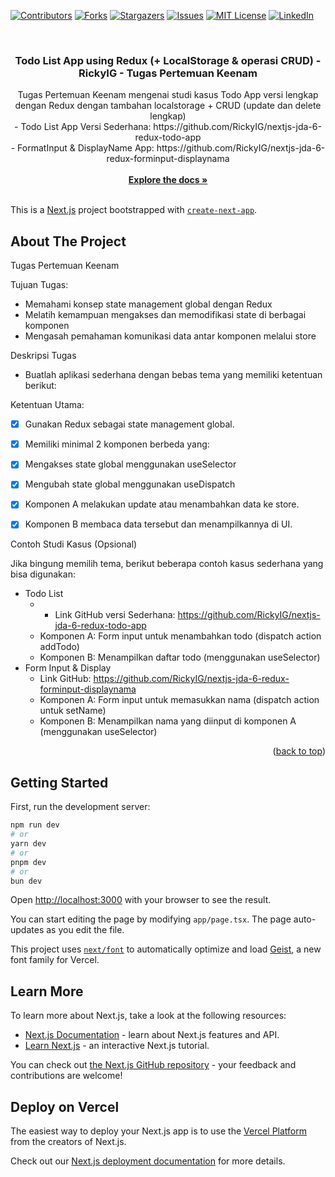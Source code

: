 <a name="readme-top"></a>

[![Contributors][contributors-shield]][contributors-url]
[![Forks][forks-shield]][forks-url]
[![Stargazers][stars-shield]][stars-url]
[![Issues][issues-shield]][issues-url]
[![MIT License][license-shield]][license-url]
[![LinkedIn][linkedin-shield]][linkedin-url]

<!-- PROJECT LOGO -->
<br />
<div align="center">
<h3 align="center">Todo List App using Redux (+ LocalStorage & operasi CRUD) -  RickyIG - Tugas Pertemuan Keenam</h3>

  <p align="center">
    Tugas Pertemuan Keenam mengenai studi kasus Todo App versi lengkap dengan Redux dengan tambahan localstorage + CRUD (update dan delete lengkap)
    <br />
    - Todo List App Versi Sederhana: https://github.com/RickyIG/nextjs-jda-6-redux-todo-app
    <br />
    - FormatInput & DisplayName App: https://github.com/RickyIG/nextjs-jda-6-redux-forminput-displaynama 
    <br />
    <br />
    <a href="https://github.com/RickyIG/Vehicle-counter-rickyig"><strong>Explore the docs »</strong></a>
    <br />
    <br />
<!--     <a href="https://github.com/RickyIG/Vehicle-counter-rickyig">View Demo</a>
    ·
    <a href="https://github.com/RickyIG/Vehicle-counter-rickyig/issues">Report Bug</a>
    ·
    <a href="https://github.com/RickyIG/Vehicle-counter-rickyig/issues">Request Feature</a> -->
  </p>
</div>

This is a [Next.js](https://nextjs.org) project bootstrapped with [`create-next-app`](https://nextjs.org/docs/app/api-reference/cli/create-next-app).

<!-- ABOUT THE PROJECT -->
## About The Project

Tugas Pertemuan Keenam

Tujuan Tugas:

- Memahami konsep state management global dengan Redux
- Melatih kemampuan mengakses dan memodifikasi state di berbagai komponen
- Mengasah pemahaman komunikasi data antar komponen melalui store


Deskripsi Tugas

- Buatlah aplikasi sederhana dengan bebas tema yang memiliki ketentuan berikut:

Ketentuan Utama:

- [x] Gunakan Redux sebagai state management global.
- [x] Memiliki minimal 2 komponen berbeda yang:
- [x] Mengakses state global menggunakan useSelector
- [x] Mengubah state global menggunakan useDispatch
- [x] Komponen A melakukan update atau menambahkan data ke store.
- [x] Komponen B membaca data tersebut dan menampilkannya di UI.


Contoh Studi Kasus (Opsional)

Jika bingung memilih tema, berikut beberapa contoh kasus sederhana yang bisa digunakan:

- Todo List
  - - Link GitHub versi Sederhana: https://github.com/RickyIG/nextjs-jda-6-redux-todo-app
  - Komponen A: Form input untuk menambahkan todo (dispatch action addTodo)
  - Komponen B: Menampilkan daftar todo (menggunakan useSelector)
- Form Input & Display
  - Link GitHub: https://github.com/RickyIG/nextjs-jda-6-redux-forminput-displaynama 
  - Komponen A: Form input untuk memasukkan nama (dispatch action untuk setName)
  - Komponen B: Menampilkan nama yang diinput di komponen A (menggunakan useSelector)



<p align="right">(<a href="#readme-top">back to top</a>)</p>

## Getting Started

First, run the development server:

```bash
npm run dev
# or
yarn dev
# or
pnpm dev
# or
bun dev
```

Open [http://localhost:3000](http://localhost:3000) with your browser to see the result.

You can start editing the page by modifying `app/page.tsx`. The page auto-updates as you edit the file.

This project uses [`next/font`](https://nextjs.org/docs/app/building-your-application/optimizing/fonts) to automatically optimize and load [Geist](https://vercel.com/font), a new font family for Vercel.

## Learn More

To learn more about Next.js, take a look at the following resources:

- [Next.js Documentation](https://nextjs.org/docs) - learn about Next.js features and API.
- [Learn Next.js](https://nextjs.org/learn) - an interactive Next.js tutorial.

You can check out [the Next.js GitHub repository](https://github.com/vercel/next.js) - your feedback and contributions are welcome!

## Deploy on Vercel

The easiest way to deploy your Next.js app is to use the [Vercel Platform](https://vercel.com/new?utm_medium=default-template&filter=next.js&utm_source=create-next-app&utm_campaign=create-next-app-readme) from the creators of Next.js.

Check out our [Next.js deployment documentation](https://nextjs.org/docs/app/building-your-application/deploying) for more details.


[contributors-shield]: https://img.shields.io/github/contributors/RickyIG/nextjs-jda-6-redux-localstorage-crud.svg?style=for-the-badge
[contributors-url]: https://github.com/RickyIG/nextjs-jda-6-redux-localstorage-crud/graphs/contributors
[forks-shield]: https://img.shields.io/github/forks/RickyIG/nextjs-jda-6-redux-localstorage-crud.svg?style=for-the-badge
[forks-url]: https://github.com/RickyIG/nextjs-jda-6-redux-localstorage-crud/network/members
[stars-shield]: https://img.shields.io/github/stars/RickyIG/nextjs-jda-6-redux-localstorage-crud.svg?style=for-the-badge
[stars-url]: https://github.com/RickyIG/nextjs-jda-6-redux-localstorage-crud/stargazers
[issues-shield]: https://img.shields.io/github/issues/RickyIG/nextjs-jda-6-redux-localstorage-crud.svg?style=for-the-badge
[issues-url]: https://github.com/RickyIG/nextjs-jda-6-redux-localstorage-crud/issues
[license-shield]: https://img.shields.io/github/license/RickyIG/nextjs-jda-6-redux-localstorage-crud.svg?style=for-the-badge
[license-url]: https://github.com/RickyIG/nextjs-jda-6-redux-localstorage-crud/blob/master/LICENSE.txt
[linkedin-shield]: https://img.shields.io/badge/-LinkedIn-black.svg?style=for-the-badge&logo=linkedin&colorB=555
[linkedin-url]: https://linkedin.com/in/rickyindrag
